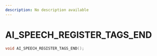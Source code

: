 ```yaml
---
description: No description available 
---
```


# AI_SPEECH_REGISTER_TAGS_END

```cpp
void AI_SPEECH_REGISTER_TAGS_END();
```